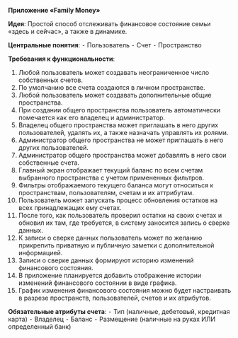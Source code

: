**Приложение «Family Money»**

**Идея**: 
Простой способ отслеживать финансовое состояние семьи «здесь и сейчас», а также в динамике.

**Центральные понятия**:
 ⁃ Пользователь
 ⁃ Счет
 ⁃ Пространство

**Требования к функциональности**:
 1. Любой пользователь может создавать неограниченное число собственных счетов.
 2. По умолчанию все счета создаются в личном пространстве.
 3. Любой пользователь может создавать дополнительные общие пространства.
 4. При создании общего пространства пользователь автоматически помечается как его владелец и администратор.
 5. Владелец общего пространства может приглашать в него других пользователей, удалять их, а также назначать управлять их ролями.
 6. Администратор общего пространства не может приглашать в него других пользователей.
 7. Администратор общего пространства может добавлять в него свои собственные счета.
 8. Главный экран отображает текущий баланс по всем счетам выбранного пространства с учетом примененных фильтров.
 9. Фильтры отображаемого текущего баланса могут относиться к пространствам, пользователям, счетам и их аттрибутам.
 10. Пользователь может запускать процесс обновления остатков на всех принадлежащих ему счетах.
 11. После того, как пользователь проверил остатки на своих счетах и обновил их там, где требуется, в систему заносится запись о сверке данных.
 12. К записи о сверке данных пользователь может по желанию прикрепить приватную и публичную заметки с дополнительной информацией.
 13. Записи о сверке данных формируют историю изменений финансового состояния.
 14. В приложение планируется добавить отображение истории изменений финансового состоянии в виде графика.
 15. График изменения финансового состояния можно будет настраивать в разрезе пространств, пользователей, счетов и их атрибутов.

**Обязательные атрибуты счета**:
 ⁃ Тип (наличные, дебетовый, кредитная карта)
 ⁃ Владелец
 ⁃ Баланс
 ⁃ Размещение (наличные на руках ИЛИ определенный банк)